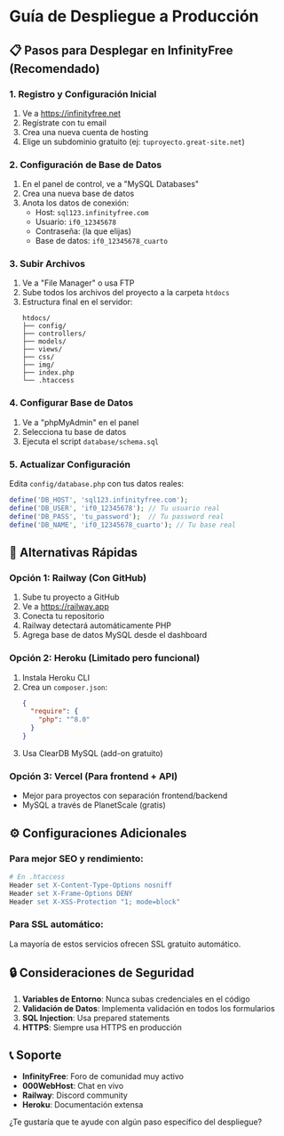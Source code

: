 # Guía de Despliegue a Producción

## 📋 Pasos para Desplegar en InfinityFree (Recomendado)

### 1. Registro y Configuración Inicial
1. Ve a https://infinityfree.net
2. Regístrate con tu email
3. Crea una nueva cuenta de hosting
4. Elige un subdominio gratuito (ej: `tuproyecto.great-site.net`)

### 2. Configuración de Base de Datos
1. En el panel de control, ve a "MySQL Databases"
2. Crea una nueva base de datos
3. Anota los datos de conexión:
   - Host: `sql123.infinityfree.com`
   - Usuario: `if0_12345678`
   - Contraseña: (la que elijas)
   - Base de datos: `if0_12345678_cuarto`

### 3. Subir Archivos
1. Ve a "File Manager" o usa FTP
2. Sube todos los archivos del proyecto a la carpeta `htdocs`
3. Estructura final en el servidor:
   ```
   htdocs/
   ├── config/
   ├── controllers/
   ├── models/
   ├── views/
   ├── css/
   ├── img/
   ├── index.php
   └── .htaccess
   ```

### 4. Configurar Base de Datos
1. Ve a "phpMyAdmin" en el panel
2. Selecciona tu base de datos
3. Ejecuta el script `database/schema.sql`

### 5. Actualizar Configuración
Edita `config/database.php` con tus datos reales:
```php
define('DB_HOST', 'sql123.infinityfree.com');
define('DB_USER', 'if0_12345678'); // Tu usuario real
define('DB_PASS', 'tu_password');  // Tu password real
define('DB_NAME', 'if0_12345678_cuarto'); // Tu base real
```

## 🚀 Alternativas Rápidas

### Opción 1: Railway (Con GitHub)
1. Sube tu proyecto a GitHub
2. Ve a https://railway.app
3. Conecta tu repositorio
4. Railway detectará automáticamente PHP
5. Agrega base de datos MySQL desde el dashboard

### Opción 2: Heroku (Limitado pero funcional)
1. Instala Heroku CLI
2. Crea un `composer.json`:
   ```json
   {
     "require": {
       "php": "^8.0"
     }
   }
   ```
3. Usa ClearDB MySQL (add-on gratuito)

### Opción 3: Vercel (Para frontend + API)
- Mejor para proyectos con separación frontend/backend
- MySQL a través de PlanetScale (gratis)

## ⚙️ Configuraciones Adicionales

### Para mejor SEO y rendimiento:
```apache
# En .htaccess
Header set X-Content-Type-Options nosniff
Header set X-Frame-Options DENY
Header set X-XSS-Protection "1; mode=block"
```

### Para SSL automático:
La mayoría de estos servicios ofrecen SSL gratuito automático.

## 🔒 Consideraciones de Seguridad

1. **Variables de Entorno**: Nunca subas credenciales en el código
2. **Validación de Datos**: Implementa validación en todos los formularios
3. **SQL Injection**: Usa prepared statements
4. **HTTPS**: Siempre usa HTTPS en producción

## 📞 Soporte

- **InfinityFree**: Foro de comunidad muy activo
- **000WebHost**: Chat en vivo
- **Railway**: Discord community
- **Heroku**: Documentación extensa

¿Te gustaría que te ayude con algún paso específico del despliegue?
